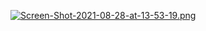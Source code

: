 [![Screen-Shot-2021-08-28-at-13-53-19.png](https://i.postimg.cc/4xzhBgfF/Screen-Shot-2021-08-28-at-13-53-19.png)](https://postimg.cc/bZwJw42Q)
